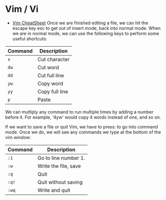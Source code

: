 # Vim / Vi
- [Vim CheatSheet](https://vimsheet.com/)
Once we are finished editing a file, we can hit the escape key esc to get out of insert mode, back into normal mode. When we are in normal mode, we can use the following keys to perform some useful shortcuts:

| Command | Description |
|---------|-------------|
| `x` | Cut character |
| `dw` | Cut word |
| `dd` | Cut full line |
| `yw` | Copy word |
| `yy` | Copy full line |
| `p` | Paste |

We can multiply any command to run multiple times by adding a number before it. For example, '4yw' would copy 4 words instead of one, and so on.

If we want to save a file or quit Vim, we have to press: to go into command mode. Once we do, we will see any commands we type at the bottom of the vim window: 

| Command | Description |
|---------|-------------|
| `:1` | Go to line number 1. |
| `:w` | Write the file, save |
| `:q` | Quit |
| `:q!` | Quit without saving |
| `:wq` | Write and quit |
